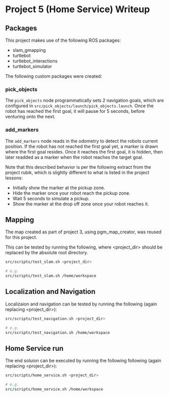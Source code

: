 # Project 5 (Home Service) Writeup

## Packages

This project makes use of the following ROS packages:

- slam_gmapping
- turtlebot
- turtlebot_interactions
- turtlebot_simulator

The following custom packages were created:

### pick_objects

The `pick_objects` node programmatically sets 2 navigation goals, which are configured in `src/pick_objects/launch/pick_objects.launch`.  Once the robot has reached the first goal, it will pause for 5 seconds, before venturing onto the next.

### add_markers

The `add_markers` node reads in the odometry to detect the robots current position.  If the robot has not reached the first goal yet, a marker is drawn where the first goal resides.  Once it reaches the first goal, it is hidden, then later readded as a marker when the robot reaches the target goal.

Note that this described behavior is per the following extract from the project rubik, which is slightly different to what is listed in the project lessons:

- Initially show the marker at the pickup zone.
- Hide the marker once your robot reach the pickup zone.
- Wait 5 seconds to simulate a pickup.
- Show the marker at the drop off zone once your robot reaches it.

## Mapping

The map created as part of project 3, using pgm_map_creator, was reused for this project.

This can be tested by running the following, where <project_dir> should be replaced by the absolute root directory.

```sh
src/scripts/test_slam.sh <project_dir>

# e.g.
src/scripts/test_slam.sh /home/workspace
```


## Localization and Navigation

Localizaion and navigation can be tested by running the following (again replacing <project_dir>):

```sh
src/scripts/test_navigation.sh <project_dir>

# e.g.
src/scripts/test_navigation.sh /home/workspace
```

## Home Service run

The end soluion can be executed by running the following following (again replacing <project_dir>):

```sh
src/scripts/home_service.sh <project_dir>

# e.g.
src/scripts/home_service.sh /home/workspace
```